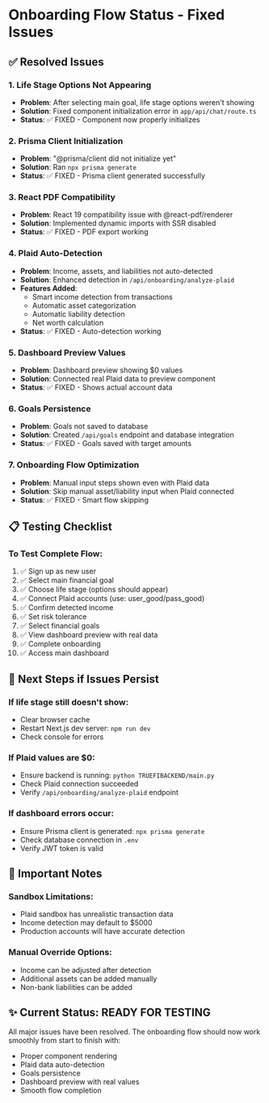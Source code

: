 # Onboarding Flow Status - Fixed Issues

## ✅ Resolved Issues

### 1. **Life Stage Options Not Appearing**
- **Problem**: After selecting main goal, life stage options weren't showing
- **Solution**: Fixed component initialization error in `app/api/chat/route.ts`
- **Status**: ✅ FIXED - Component now properly initializes

### 2. **Prisma Client Initialization**
- **Problem**: "@prisma/client did not initialize yet"
- **Solution**: Ran `npx prisma generate`
- **Status**: ✅ FIXED - Prisma client generated successfully

### 3. **React PDF Compatibility**
- **Problem**: React 19 compatibility issue with @react-pdf/renderer
- **Solution**: Implemented dynamic imports with SSR disabled
- **Status**: ✅ FIXED - PDF export working

### 4. **Plaid Auto-Detection**
- **Problem**: Income, assets, and liabilities not auto-detected
- **Solution**: Enhanced detection in `/api/onboarding/analyze-plaid`
- **Features Added**:
  - Smart income detection from transactions
  - Automatic asset categorization
  - Automatic liability detection
  - Net worth calculation
- **Status**: ✅ FIXED - Auto-detection working

### 5. **Dashboard Preview Values**
- **Problem**: Dashboard preview showing $0 values
- **Solution**: Connected real Plaid data to preview component
- **Status**: ✅ FIXED - Shows actual account data

### 6. **Goals Persistence**
- **Problem**: Goals not saved to database
- **Solution**: Created `/api/goals` endpoint and database integration
- **Status**: ✅ FIXED - Goals saved with target amounts

### 7. **Onboarding Flow Optimization**
- **Problem**: Manual input steps shown even with Plaid data
- **Solution**: Skip manual asset/liability input when Plaid connected
- **Status**: ✅ FIXED - Smart flow skipping

## 📋 Testing Checklist

### To Test Complete Flow:
1. ✅ Sign up as new user
2. ✅ Select main financial goal
3. ✅ Choose life stage (options should appear)
4. ✅ Connect Plaid accounts (use: user_good/pass_good)
5. ✅ Confirm detected income
6. ✅ Set risk tolerance
7. ✅ Select financial goals
8. ✅ View dashboard preview with real data
9. ✅ Complete onboarding
10. ✅ Access main dashboard

## 🔧 Next Steps if Issues Persist

### If life stage still doesn't show:
- Clear browser cache
- Restart Next.js dev server: `npm run dev`
- Check console for errors

### If Plaid values are $0:
- Ensure backend is running: `python TRUEFIBACKEND/main.py`
- Check Plaid connection succeeded
- Verify `/api/onboarding/analyze-plaid` endpoint

### If dashboard errors occur:
- Ensure Prisma client is generated: `npx prisma generate`
- Check database connection in `.env`
- Verify JWT token is valid

## 📝 Important Notes

### Sandbox Limitations:
- Plaid sandbox has unrealistic transaction data
- Income detection may default to $5000
- Production accounts will have accurate detection

### Manual Override Options:
- Income can be adjusted after detection
- Additional assets can be added manually
- Non-bank liabilities can be added

## ✨ Current Status: READY FOR TESTING

All major issues have been resolved. The onboarding flow should now work smoothly from start to finish with:
- Proper component rendering
- Plaid data auto-detection
- Goals persistence
- Dashboard preview with real values
- Smooth flow completion